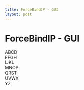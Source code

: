 ```yaml
---
title: ForceBindIP - GUI
layout: post
---
```


# ForceBindIP - GUI

ABCD    
EFGH    
IJKL   
MNOP   
QRST    
UVWX   
YZ    
